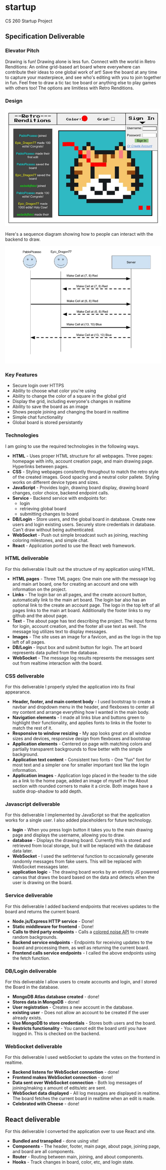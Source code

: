 # startup
CS 260 Startup Project

## Specification Deliverable

### Elevator Pitch

Drawing is fun! Drawing alone is less fun. Connect with the world in Retro Renditions: An online grid-based art board where everywhere can contribute their ideas to one global work of art! Save the board at any time to capture your masterpiece, and see who's editing with you to join together in fun. Feel free to draw a tic tac toe board or anything else to play games with others too! The options are limitless with Retro Renditions.

### Design

![Design](StartupDesign.jpg)

Here's a sequence diagram showing how to people can interact with the backend to draw.

![Sequence diagram](SequenceDiagram.jpg)

### Key Features

- Secure login over HTTPS
- Ability to choose what color you're using
- Ability to change the color of a square in the global grid
- Display the grid, including everyone's changes in realtime
- Ability to save the board as an image
- Shows people joining and changing the board in realtime
- Simple chat functionality
- Global board is stored persistantly

### Technologies

I am going to use the required technologies in the following ways.

- **HTML** - Uses proper HTML structure for all webpages. Three pages: homepage with info, account creation page, and main drawing page. Hyperlinks between pages.
- **CSS** - Styling webpages consitently throughout to match the retro style of the created images. Good spacing and a neutral color pallete. Styling works on different device types and sizes.
- **JavaScript** - Provides login, drawing board display, drawing board changes, color choice, backend endpoint calls.
- **Service** - Backend service with endpoints for:
  - login
  - retrieving global board
  - submitting changes to board
- **DB/Login** - Store users, and the global board in database. Create new users and login existing users. Securely store credentials in database. Can't draw without being authenticated.
- **WebSocket** - Push out simple broadcast such as joining, reaching coloring milestones, and simple chat.
- **React** - Application ported to use the React web framework.
  
  
### HTML deliverable  
  
For this deliverable I built out the structure of my application using HTML.  
  
- **HTML pages** - Three TML pages: One main one with the message log and main art board, one for creating an account and one with information on the project.  
- **Links** - The login bar on all pages, and the create account button, automatically link to the main art board. The login bar also has an optional link to the create an account page. The logo in the top left of all pages links to the main art board. Additionally the footer links to my github and the about page.  
- **Text** - The about page has text describing the project. The input forms for login, account creation, and the footer all use text as well. The message log utilizes text to display messages.  
- **Images** - The site uses an image for a favicon, and as the logo in the top left of all pages.  
- **DB/Login** - Input box and submit button for login. The art board represents data pulled from the database.  
- **WebSocket** - The message log results represents the messages sent out from realtime interaction with the board.
  
  
### CSS deliverable

For this deliverable I properly styled the application into its final appearance.

- **Header, footer, and main content body** - I used bootstrap to create a navbar and dropdown menu in the header, and flexboxes to center all my content and arrange everything how I wanted in the main body.
- **Navigation elements** - I made all links blue and buttons green to highlight their functionality, and applies fonts to links in the footer to match the rest of it.
- **Responsive to window resizing** - My app looks great on all window sizes and devices, responsive design from flexboxes and bootstrap
- **Application elements** - Centered on page with matching colors and partially transparent backgrounds to flow better with the simple background.
- **Application text content** - Consistent two fonts - One "fun" font for most text and a simpler one for smaller important text like the login information.
- **Application images** - Application logo placed in the header to the side as a link to the home page, added an image of myself in the About section with rounded corners to make it a circle. Both images have a subtle drop-shadow to add depth.  
  
  
### Javascript deliverable  
  
For this deliverable I implemented by JavaScript so that the application works for a single user. I also added placeholders for future technology.

- **login** - When you press login button it takes you to the main drawing page and displays the username, allowing you to draw.
- **database** - Displays the drawing board. Currently this is stored and retrieved from local storage, but it will be replaced with the database data later.
- **WebSocket** - I used the setInterval function to occasionally generate randomly messages from fake users. This will be replaced with WebSocket messages later.
- **application logic** - The drawing board works by an entirely JS powered canvas that draws the board based on the data and detects when the user is drawing on the board.
  
  
### Service deliverable

For this deliverable I added backend endpoints that receives updates to the board and returns the current board.

- **Node.js/Express HTTP service** - Done!
- **Static middleware for frontend** - Done!
- **Calls to third party endpoints** - Calls a [colored noise API]([url](https://php-noise.com/)) to create random backgrounds.
- **Backend service endpoints** - Endpoints for receiving updates to the board and processing them, as well as returning the current board.
- **Frontend calls service endpoints** - I called the above endpoints using the fetch function.
  
  
### DB/Login deliverable
  
For this deliverable I allow users to create accounts and login, and I stored the Board in the database.
  
- **MongoDB Atlas database created** - done!
- **Stores data in MongoDB** - done!
- **User registration** - Creates a new account in the database.
- **existing user** - Does not allow an account to be created if the user already exists.
- **Use MongoDB to store credentials** - Stores both users and the board.
- **Restricts functionality** - You cannot edit the board until you have logged in. This is checked on the backend.
  
  
### WebSocket deliverable
  
For this deliverable I used webSocket to update the votes on the frontend in realtime.
  
- **Backend listens for WebSocket connection** - done!
- **Frontend makes WebSocket connection** - done!
- **Data sent over WebSocket connection** - Both log messages of joining/making x amount of edits/etc are sent.
- **WebSocket data displayed** - All log messages are displayed in realtime. The board fetches the current board in realtime when an edit is made.
- **Celebrated with Cheese** - done!  
  
  
## React deliverable  
  
For this deliverable I converted the application over to use React and vite.

- **Bundled and transpiled** - done using vite!  
- **Components** - The header, footer, main page, about page, joining page, and board are all components.  
- **Router** - Routing between main, joining, and about components.  
- **Hooks** - Track changes in board, color, etc, and login state.  
